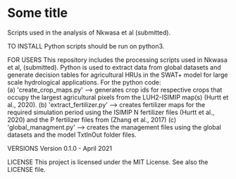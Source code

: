 # Some title
Scripts used in the analysis of Nkwasa et al (submitted).

TO INSTALL
Python scripts should be run on python3.

FOR USERS
This repository includes the processing  scripts used in Nkwasa et al, (submitted). Python is used to extract data from global datasets and generate decision tables for agricultural HRUs in the SWAT+ model 
for large scale hydrological applications.
For the python code:  
 (a) 'create_crop_maps.py' --> generates crop ids for respective crops that occupy the largest agricultural pixels from the LUH2-ISIMIP map(s) (Hurtt et al., 2020).
 (b) 'extract_fertilizer.py' --> creates fertilizer maps for the required simulation period using the ISIMIP N fertilizer files (Hurtt et al., 2020)  and the P fertilizer files from (Zhang et al., 2017) 
 (c) 'global_managment.py' --> creates the management files using the global datasets and the model TxtInOut folder files. 


VERSIONS
Version 0.1.0 - April 2021

LICENSE
This project is licensed under the MIT License. See also the LICENSE file.
